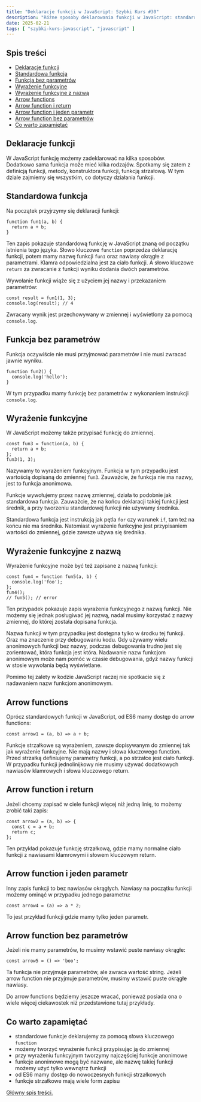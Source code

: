 ```yaml
---
title: "Deklaracje funkcji w JavaScript: Szybki Kurs #30"
description: "Różne sposoby deklarowania funkcji w JavaScript: standardowe funkcje, wyrażenia funkcyjne, funkcje strzałkowe."
date: 2025-02-21
tags: [ "szybki-kurs-javascript", "javascript" ]
---
```


## Spis treści
* [Deklaracje funkcji](#deklaracje-funkcji)
* [Standardowa funkcja](#standardowa-funkcja)
* [Funkcja bez parametrów](#funkcja-bez-parametrow)
* [Wyrażenie funkcyjne](#wyrazenie-funkcyjne)
* [Wyrażenie funkcyjne z nazwą](#wyrazenie-funkcyjne-z-nazwa)
* [Arrow functions](#arrow-functions)
* [Arrow function i return](#arrow-function-i-return)
* [Arrow function i jeden parametr](#arrow-function-i-jeden-parametr)
* [Arrow function bez parametrów](#arrow-function-bez-parametrow)
* [Co warto zapamiętać](#co-warto-zapamietac)

## <span id="deklaracje-funkcji">Deklaracje funkcji</span>

W JavaScript funkcję możemy zadeklarować na kilka sposobów. Dodatkowo sama funkcja może mieć kilka rodzajów. Spotkamy się zatem z definicją funkcji, metody, konstruktora funkcji, funkcją strzałową. W tym dziale zajmiemy się wszystkim, co dotyczy działania funkcji.

## <span id="standardowa-funkcja">Standardowa funkcja</span>

Na początek przyjrzymy się deklaracji funkcji:

```text
function fun1(a, b) {
  return a + b;
}
```

Ten zapis pokazuje standardową funkcję w JavaScript znaną od początku istnienia tego języka. Słowo kluczowe `function` poprzedza deklarację funkcji, potem mamy nazwę funkcji `fun1` oraz nawiasy okrągłe z parametrami. Klamra odpowiedzialna jest za ciało funkcji. A słowo kluczowe `return` za zwracanie
z funkcji wyniku dodania dwóch parametrów.

Wywołanie funkcji wiąże się z użyciem jej nazwy i przekazaniem parametrów:

```text
const result = fun1(1, 3);
console.log(result); // 4
```

Zwracany wynik jest przechowywany w zmiennej i wyświetlony za pomocą `console.log`.

## <span id="funkcja-bez-parametrow">Funkcja bez parametrów</span>

Funkcja oczywiście nie musi przyjmować parametrów i nie musi zwracać jawnie wyniku.

```text
function fun2() {
  console.log('hello');
}
```

W tym przypadku mamy funkcję bez parametrów z wykonaniem instrukcji `console.log`.

## <span id="wyrazenie-funkcyjne">Wyrażenie funkcyjne</span>

W JavaScript możemy także przypisać funkcję do zmiennej.

```text
const fun3 = function(a, b) {
  return a + b;
};
fun3(1, 3);
```

Nazywamy to wyrażeniem funkcyjnym. Funkcja w tym przypadku jest wartością dopisaną do zmiennej `fun3`. Zauważcie, że funkcja nie ma nazwy, jest to funkcja anonimowa.

Funkcje wywołujemy przez nazwę zmiennej, działa to podobnie jak standardowa funkcja. Zauważcie, że na końcu deklaracji takiej funkcji jest średnik, a przy tworzeniu standardowej funkcji nie używamy średnika.

Standardowa funkcja jest instrukcją jak pętla `for` czy warunek `if`, tam też na końcu nie ma średnika. Natomiast wyrażenie funkcyjne jest przypisaniem wartości do zmiennej, gdzie zawsze używa się średnika.

## <span id="wyrazenie-funkcyjne-z-nazwa">Wyrażenie funkcyjne z nazwą</span>

Wyrażenie funkcyjne może być też zapisane z nazwą funkcji:

```text
const fun4 = function fun5(a, b) {
  console.log('foo');
};
fun4();
// fun5(); // error
```

Ten przypadek pokazuje zapis wyrażenia funkcyjnego z nazwą funkcji. Nie możemy się jednak posługiwać jej nazwą, nadal musimy korzystać z nazwy zmiennej, do której została dopisana funkcja.

Nazwa funkcji w tym przypadku jest dostępna tylko w środku tej funkcji. Oraz ma znaczenie przy debugowaniu kodu. Gdy używamy wielu anonimowych funkcji bez nazwy, podczas debugowania trudno jest się zorientować, która funkcja jest która. Nadawanie nazw funkcjom anonimowym może nam pomóc w czasie
debugowania, gdyż nazwy funkcji w stosie wywołania będą wyświetlane.

Pomimo tej zalety w kodzie JavaScript raczej nie spotkacie się z nadawaniem nazw funkcjom anonimowym.

## <span id="arrow-functions">Arrow functions</span>

Oprócz standardowych funkcji w JavaScript, od ES6 mamy dostęp do arrow functions:

```text
const arrow1 = (a, b) => a + b;
```

Funkcje strzałkowe są wyrażeniem, zawsze dopisywanym do zmiennej tak jak wyrażenie funkcyjne. Nie mają nazwy i słowa kluczowego function. Przed strzałką definiujemy parametry funkcji, a po strzałce jest ciało funkcji. W przypadku funkcji jednolinijkowy nie musimy używać dodatkowych nawiasów
klamrowych i słowa kluczowego return.

## <span id="arrow-function-i-return">Arrow function i return</span>

Jeżeli chcemy zapisać w ciele funkcji więcej niż jedną linię, to możemy zrobić taki zapis:

```text
const arrow2 = (a, b) => {
  const c = a + b;
  return c;
};
```

Ten przykład pokazuje funkcję strzałkową, gdzie mamy normalne ciało funkcji z nawiasami klamrowymi i słowem kluczowym return.

## <span id="arrow-function-i-jeden-parametr">Arrow function i jeden parametr</span>

Inny zapis funkcji to bez nawiasów okrągłych. Nawiasy na początku funkcji możemy ominąć w przypadku jednego parametru:

```text
const arrow4 = (a) => a * 2;
```

To jest przykład funkcji gdzie mamy tylko jeden parametr.

## <span id="arrow-function-bez-parametrow">Arrow function bez parametrów</span>

Jeżeli nie mamy parametrów, to musimy wstawić puste nawiasy okrągłe:

```text
const arrow5 = () => 'boo';
```

Ta funkcja nie przyjmuje parametrów, ale zwraca wartość string. Jeżeli arrow function nie przyjmuje parametrów, musimy wstawić puste okrągłe nawiasy.

Do arrow functions będziemy jeszcze wracać, ponieważ posiada ona o wiele więcej ciekawostek niż przedstawione tutaj przykłady.

## <span id="co-warto-zapamietac">Co warto zapamiętać</span>

- standardowe funkcje deklarujemy za pomocą słowa kluczowego `function`
- możemy tworzyć wyrażenie funkcji przypisując ją do zmiennej
- przy wyrażeniu funkcyjnym tworzymy najczęściej funkcje anonimowe
- funkcje anonimowe mogą być nazwane, ale nazwę takiej funkcji możemy użyć tylko wewnątrz funkcji
- od ES6 mamy dostęp do nowoczesnych funkcji strzałkowych
- funkcje strzałkowe mają wiele form zapisu

[Główny spis treści.](https://zacznijprogramowac.net/szybki-kurs-javascript/spis-tresci/)
